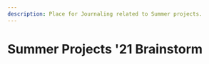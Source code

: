 ```yaml
---
description: Place for Journaling related to Summer projects.
---
```


# Summer Projects '21 Brainstorm

